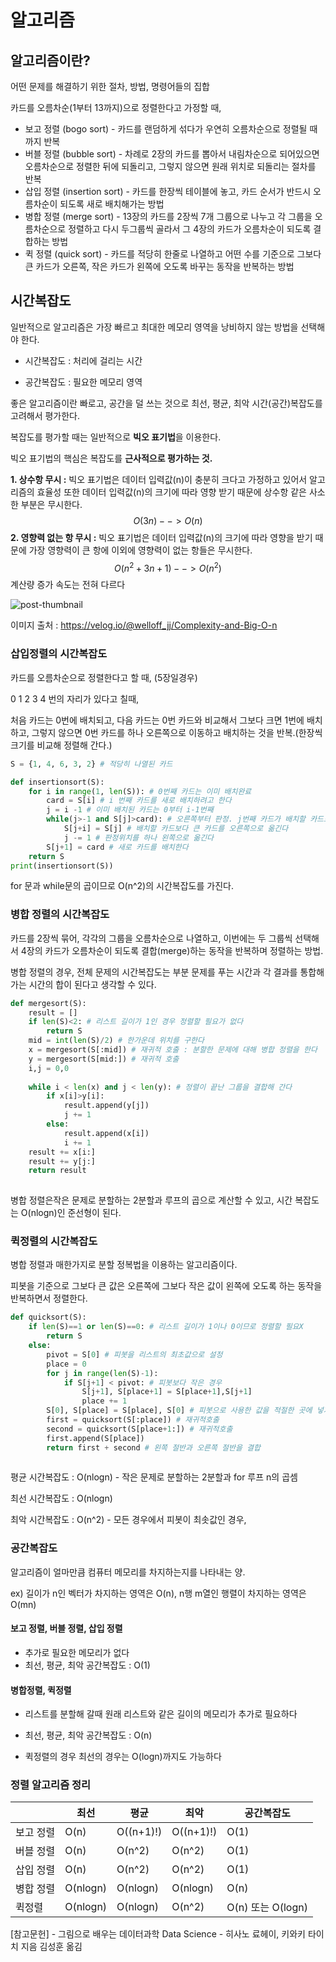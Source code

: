 # 알고리즘



## 알고리즘이란?

어떤 문제를 해결하기 위한 절차, 방법, 명령어들의 집합



카드를 오름차순(1부터 13까지)으로 정렬한다고 가정할 때,

- 보고 정렬 (bogo sort) - 카드를 랜덤하게 섞다가 우연히 오름차순으로 정렬될 때까지 반복
- 버블 정렬 (bubble sort) - 차례로 2장의 카드를 뽑아서 내림차순으로 되어있으면 오름차순으로 정렬한 뒤에 되돌리고, 그렇지 않으면 원래 위치로 되돌리는 절차를 반복
- 삽입 정렬 (insertion sort) - 카드를 한장씩 테이블에 놓고, 카드 순서가 반드시 오름차순이 되도록 새로 배치해가는 방법
- 병합 정렬 (merge sort) - 13장의 카드를 2장씩 7개 그룹으로 나누고 각 그룹을 오름차순으로 정렬하고 다시 두그룹씩 골라서 그 4장의 카드가 오름차순이 되도록 결합하는 방법
- 퀵 정렬 (quick sort) - 카드를 적당히 한줄로 나열하고 어떤 수를 기준으로 그보다 큰 카드가 오른쪽, 작은 카드가 왼쪽에 오도록 바꾸는 동작을 반복하는 방법



## 시간복잡도

일반적으로 알고리즘은 가장 빠르고 최대한 메모리 영역을 낭비하지 않는 방법을 선택해야 한다.

- 시간복잡도 : 처리에 걸리는 시간

- 공간복잡도 : 필요한 메모리 영역

 

좋은 알고리즘이란 빠로고, 공간을 덜 쓰는 것으로 최선, 평균, 최악 시간(공간)복잡도를 고려해서 평가한다.



복잡도를 평가할 때는 일반적으로 **빅오 표기법**을 이용한다. 



빅오 표기법의 핵심은 복잡도를 **근사적으로 평가하는 것.**



**1. 상수항 무시 :** 빅오 표기법은 데이터 입력값(n)이 충분히 크다고 가정하고 있어서 알고리즘의 효율성 또한 데이터 입력값(n)의 크기에 따라 영향 받기 때문에 상수항 같은 사소한 부분은 무시한다.
$$
O(3n) --> O(n)
$$
**2. 영향력 없는 항 무시 :** 빅오 표기법은 데이터 입력값(n)의 크기에 따라 영향을 받기 때문에 가장 영향력이 큰 항에 이외에 영향력이 없는 항들은 무시한다.
$$
O(n^2 + 3n + 1) --> O(n^2)
$$
계산량 증가 속도는 전혀 다르다 



![post-thumbnail](https://media.vlpt.us/images/welloff_jj/post/5d29a3fb-c5e1-4f81-919b-7ddfd774add5/%E1%84%87%E1%85%B5%E1%86%A8%E1%84%8B%E1%85%A9.jpeg)

이미지 출처 : https://velog.io/@welloff_jj/Complexity-and-Big-O-n

  

### 삽입정렬의 시간복잡도

카드를 오름차순으로 정렬한다고 할 때, (5장일경우)

0 1 2 3 4 번의 자리가 있다고 칠때,

처음 카드는 0번에 배치되고, 다음 카드는 0번 카드와 비교해서 그보다 크면 1번에 배치하고, 그렇지 않으면 0번 카드를 하나 오른쪽으로 이동하고 배치하는 것을 반복.(한장씩 크기를 비교해 정렬해 간다.)

```python
S = {1, 4, 6, 3, 2} # 적당히 나열된 카드

def insertionsort(S):                                                  
    for i in range(1, len(S)): # 0번째 카드는 이미 배치완료	
        card = S[i] # i 번째 카드를 새로 배치하려고 한다
        j = i -1 # 이미 배치된 카드는 0부터 i-1번째
        while(j>-1 and S[j]>card): # 오른쪽부터 판정. j번째 카드가 배치할 카드보다 작아지면 루프를 빠져나간다
            S[j+i] = S[j] # 배치할 카드보다 큰 카드를 오른쪽으로 옮긴다
            j -= 1 # 판정위치를 하나 왼쪽으로 옮긴다
        S[j+1] = card # 새로 카드를 배치한다
    return S
print(insertionsort(S))
```

for 문과 while문의 곱이므로 O(n^2)의 시간복잡도를 가진다.



### 병합 정렬의 시간복잡도

카드를 2장씩 묶어, 각각의 그룹을 오름차순으로 나열하고, 이번에는 두 그룹씩 선택해서 4장의 카드가 오름차순이 되도록 결합(merge)하는 동작을 반복하며 정렬하는 방법.

병합 정렬의 경우, 전체 문제의 시간복잡도는 부분 문제를 푸는 시간과 각 결과를 통합해가는 시간의 합이 된다고 생각할 수 있다.



```python
def mergesort(S):
    result = []
    if len(S)<2: # 리스트 길이가 1인 경우 정렬할 필요가 없다
        return S
    mid = int(len(S)/2) # 한가운데 위치를 구한다
    x = mergesort(S[:mid]) # 재귀적 호출 : 분할한 문제에 대해 병합 정렬을 한다
    y = mergesort(S[mid:]) # 재귀적 호출
    i,j = 0,0 
    
    while i < len(x) and j < len(y): # 정렬이 끝난 그룹을 결합해 간다
        if x[i]>y[i]:
            result.append(y[j])
            j += 1
        else:
            result.append(x[i])
            i += 1
    result += x[i:]
    result += y[j:]
    return result
    
```

병합 정렬은작은 문제로 분할하는  2분할과 루프의 곱으로 계산할 수 있고, 시간 복잡도는 O(nlogn)인 준선형이 된다.



### 퀵정렬의 시간복잡도

병합 정렬과 매한가지로 분할 정복법을 이용하는 알고리즘이다.

피봇을 기준으로 그보다 큰 값은 오른쪽에 그보다 작은 값이 왼쪽에 오도록 하는 동작을 반복하면서 정렬한다.

```python
def quicksort(S):
	if len(S)==1 or len(S)==0: # 리스트 길이가 1이나 0이므로 정렬할 필요X
        return S
    else:
        pivot = S[0] # 피봇을 리스트의 최초값으로 설정
        place = 0
        for j in range(len(S)-1):
            if S[j+1] < pivot: # 피봇보다 작은 경우
                S[j+1], S[place+1] = S[place+1],S[j+1]
                place += 1
        S[0], S[place] = S[place], S[0] # 피봇으로 사용한 값을 적절한 곳에 넣기
        first = quicksort(S[:place]) # 재귀적호출 
        second = quicksort(S[place+1:]) # 재귀적호출
        first.append(S[place]) 
        return first + second # 왼쪽 절반과 오른쪽 절반을 결합
        
```



평균 시간복잡도 : O(nlogn) - 작은 문제로 분할하는 2분할과 for 루프 n의 곱셈

최선 시간복잡도 : O(nlogn)

최악 시간복잡도 : O(n^2) - 모든 경우에서 피봇이 최솟값인 경우,



### 공간복잡도

알고리즘이 얼마만큼 컴퓨터 메모리를 차지하는지를 나타내는 양.

ex) 길이가 n인 벡터가 차지하는 영역은 O(n), n행 m열인 행렬이 차지하는 영역은 O(mn)



#### 보고 정렬, 버블 정렬, 삽입 정렬 

- 추가로 필요한 메모리가 없다
- 최선, 평균, 최악 공간복잡도 : O(1)



#### 병합정렬, 퀵정렬

- 리스트를 분할해 갈때 원래 리스트와 같은 길이의 메모리가 추가로 필요하다

- 최선, 평균, 최악 공간복잡도 : O(n)

- 퀵정렬의 경우 최선의 경우는 O(logn)까지도 가능하다

  

### 정렬 알고리즘 정리

|           | 최선     | 평균      | 최악      | 공간복잡도        |
| --------- | -------- | --------- | --------- | ----------------- |
| 보고 정렬 | O(n)     | O((n+1)!) | O((n+1)!) | O(1)              |
| 버블 정렬 | O(n)     | O(n^2)    | O(n^2)    | O(1)              |
| 삽입 정렬 | O(n)     | O(n^2)    | O(n^2)    | O(1)              |
| 병합 정렬 | O(nlogn) | O(nlogn)  | O(nlogn)  | O(n)              |
| 퀵정렬    | O(nlogn) | O(nlogn)  | O(n^2)    | O(n) 또는 O(logn) |





[참고문헌] - 그림으로 배우는 데이터과학 Data Science - 히사노 료헤이, 키와키 타이치 지음 김성훈 옮김

 

